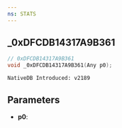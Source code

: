 ```yaml
---
ns: STATS
---
```

## _0xDFCDB14317A9B361

```c
// 0xDFCDB14317A9B361
void _0xDFCDB14317A9B361(Any p0);
```

```
NativeDB Introduced: v2189
```

## Parameters
* **p0**:
